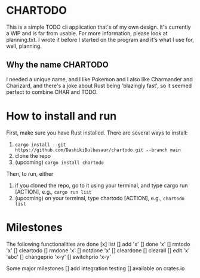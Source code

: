 # CHARTODO

This is a simple TODO cli application that's of my own design. It's currently a WIP and is far from usable. For more information, please look at planning.txt. I wrote it before I started on the program and it's what I use for, well, planning. 

## Why the name CHARTODO

I needed a unique name, and I like Pokemon and I also like Charmander and Charizard, and there's a joke about Rust being 'blazingly fast', so it seemed perfect to combine CHAR and TODO.

# How to install and run

First, make sure you have Rust installed. There are several ways to install:

1. `cargo install --git https://github.com/DashikiBulbasaur/chartodo.git --branch main`
2. clone the repo
3. (upcoming) `cargo install chartodo`

Then, to run, either

1. if you cloned the repo, go to it using your terminal, and type cargo run [ACTION], e.g., `cargo run list`
2. (upcoming) on your terminal, type chartodo [ACTION], e.g., `chartodo list`

# Milestones

The following functionalities are done
[x] list 
[] add 'x'
[] done 'x'
[] rmtodo 'x'
[] cleartodo
[] rmdone 'x'
[] notdone 'x'
[] cleardone
[] clearall
[] edit 'x' 'abc'
[] changeprio 'x-y'
[] switchprio 'x-y'

Some major milestones 
[] add integration testing 
[] available on crates.io
